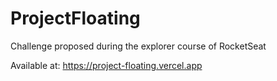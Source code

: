 # ProjectFloating
Challenge proposed during the explorer course of RocketSeat

Available at:
https://project-floating.vercel.app
